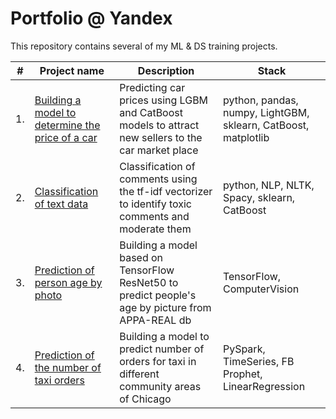 # Portfolio @ Yandex

This repository contains several of my ML & DS training projects.

| #    | Project name                | Description                                                     | Stack|
| ---- | ------------------------------------------------------------ | ------------------------------------------------------------ | ------------------------------------------------------------ |
| 1.   | [Building a model to determine the price of a car](https://github.com/4Sin/Portfolio/tree/4f74b335f73e76a0674ef15d16e5890c310034b6/Car%20Prices) | Predicting car prices using LGBM and CatBoost models to attract new sellers to the car market place | python, pandas, numpy, LightGBM, sklearn, CatBoost, matplotlib |
| 2.   | [Classification of text data](https://github.com/4Sin/Portfolio/tree/4f74b335f73e76a0674ef15d16e5890c310034b6/Toxic%20Comments) | Classification of comments using the tf-idf vectorizer to identify toxic comments and moderate them | python, NLP, NLTK, Spacy, sklearn, CatBoost |
| 3.   | [Prediction of person age by photo](https://github.com/4Sin/Portfolio/tree/ca59688475b4551e8f2eae607413f564064d0d0a/ComputerVision%3A%20Ages%20prediction) | Building a model based on TensorFlow ResNet50 to predict people's age by picture from APPA-REAL db | TensorFlow, ComputerVision | 
| 4.   | [Prediction of the number of taxi orders](https://github.com/4Sin/Pyspark_taxi_orders_forecast) | Building a model to predict number of orders for taxi in different community areas of Chicago | PySpark, TimeSeries, FB Prophet, LinearRegression | 
